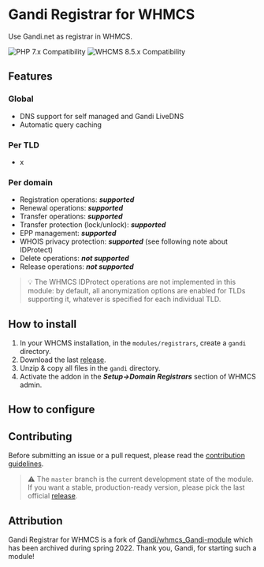 # Gandi Registrar for WHMCS

Use Gandi.net as registrar in WHMCS.

![PHP 7.x Compatibility](https://img.shields.io/badge/PHP-7.x-7c86b4?style=flat-square) ![WHCMS 8.5.x Compatibility](https://img.shields.io/badge/WHMCS-8.5.x-96be4f?style=flat-square)

## Features
### Global
- DNS support for self managed and Gandi LiveDNS
- Automatic query caching
### Per TLD 
- x
### Per domain
- Registration operations: **_supported_**
- Renewal operations: **_supported_**
- Transfer operations: **_supported_**
- Transfer protection (lock/unlock): **_supported_**
- EPP management: **_supported_**
- WHOIS privacy protection: **_supported_** (see following note about IDProtect)
- Delete operations: **_not supported_**
- Release operations: **_not supported_**

> 💡️️ The WHMCS IDProtect operations are not implemented in this module: by default, all anonymization options are enabled for TLDs supporting it, whatever is specified for each individual TLD.

## How to install
1. In your WHCMS installation, in the `modules/registrars`, create a `gandi` directory.
2. Download the last [release](https://github.com/Hosterra/whmcs-gandi/releases).
3. Unzip & copy all files in the `gandi` directory.
4. Activate the addon in the **_Setup->Domain Registrars_** section of WHMCS admin.

## How to configure


## Contributing

Before submitting an issue or a pull request, please read the [contribution guidelines](CONTRIBUTING.md).

> ⚠️ The `master` branch is the current development state of the module. If you want a stable, production-ready version, please pick the last official [release](https://github.com/Hosterra/whmcs-gandi/releases).

## Attribution
Gandi Registrar for WHMCS is a fork of [Gandi/whmcs_Gandi-module](https://github.com/Gandi/whmcs_Gandi-module) which has been archived during spring 2022. Thank you, Gandi, for starting such a module! 
